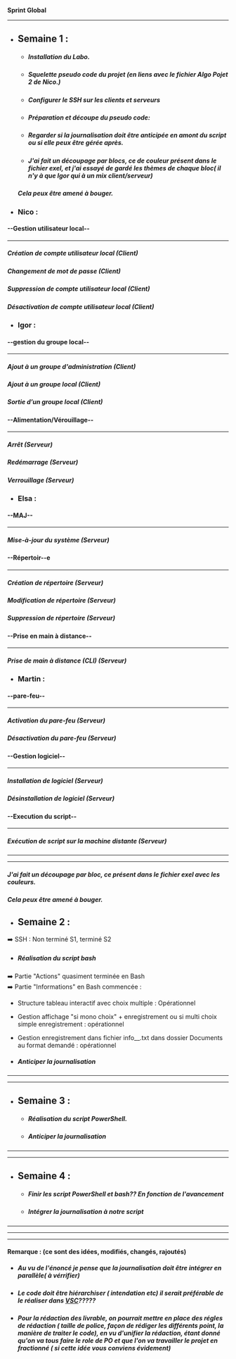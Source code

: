  **Sprint Global**

_________________________________
* ## **Semaine 1 :** 
  * ##### Installation du Labo.
  * ##### Squelette pseudo code du projet (en liens avec le fichier Algo Pojet 2 de Nico.)
  * ##### Configurer le SSH sur les clients et serveurs   
  * ##### Préparation et découpe du pseudo code: 	
  * ##### Regarder si la journalisation doit être anticipée en amont du script ou si elle peux être gérée après.

  * ##### J'ai fait un découpage par blocs, ce de couleur présent dans le fichier exel, et j'ai essayé de gardé les thèmes de chaque bloc( il n'y à que Igor qui à un mix client/serveur)
  ##### Cela peux être amené à bouger.

* ### **Nico** : 

#### **--Gestion utilisateur local--**
------------------------------------------------------------------
##### Création de compte utilisateur local *(Client)*
##### Changement de mot de passe *(Client)*
##### Suppression de compte utilisateur local *(Client)*
##### Désactivation de compte utilisateur local	*(Client)* 	
* ### **Igor** : 

 #### **--gestion du groupe local--** 						
---------------------------------------------------------------------
##### Ajout à un groupe d'administration *(Client)*
##### Ajout à un groupe local *(Client)*
##### Sortie d’un groupe local *(Client)* 

 #### **--Alimentation/Vérouillage--** 

---------------------------------------------------------------------------
##### Arrêt *(Serveur)*
##### Redémarrage *(Serveur)*
##### Verrouillage *(Serveur)*


* ### **Elsa** : 

#### **--MAJ--** 
----------------------------------------------------
##### Mise-à-jour du système *(Serveur)*

#### **--Répertoir--e**
---------------------------------------------------------------
##### Création de répertoire *(Serveur)*
##### Modification de répertoire *(Serveur)*
##### Suppression de répertoire *(Serveur)*
#### **--Prise en main à distance--** 
-----------------------------------------------------------------------------
##### Prise de main à distance (CLI) *(Serveur)*						


* ### **Martin** :
#### **--pare-feu--**
------------------------------------------------------
##### Activation du pare-feu *(Serveur)*
##### Désactivation du pare-feu *(Serveur)*
#### **--Gestion logiciel--**
--------------------------
##### Installation de logiciel *(Serveur)*
##### Désinstallation de logiciel *(Serveur)*
#### **--Execution du script--**
------------------------
##### Exécution de script sur la machine distante *(Serveur)*
______________________________
__________________________________
##### J'ai fait un découpage par bloc, ce présent dans le fichier exel avec les couleurs.
##### Cela peux être amené à bouger.

* ## **Semaine 2** :
 :arrow_right: SSH : Non terminé S1, terminé S2
  * ##### Réalisation du script bash

:arrow_right: Partie "Actions" quasiment terminée en Bash  
:arrow_right: Partie "Informations" en Bash commencée :  
   * Structure tableau interactif avec choix multiple : Opérationnel
   * Gestion affichage "si mono choix" + enregistrement ou si multi choix simple enregistrement : opérationnel
   * Gestion enregistrement dans fichier info_<cible>_<Date>.txt dans dossier Documents au format demandé : opérationnel
  


  * ##### Anticiper la journalisation
______________________________________________
______________________________________________
* ## **Semaine 3 :**
  * ##### Réalisation du script PowerShell.
  * ##### Anticiper la journalisation
__________________________________________
_______________________________________
* ## **Semaine 4 :**
  * ##### Finir les script PowerShell et bash?? En fonction de l'avancement
  * ##### Intégrer la journalisation à notre script

___________________
_______________________
_________________________
#### **Remarque :** (ce sont des idées, modifiés, changés, rajoutés)
* ##### Au vu de l'énoncé je pense que la journalisation doit être intégrer en parallèle( à vérrifier)
* ##### Le code doit être hiérarchiser ( intendation etc) il serait préférable de le réaliser dans [VSC](https://code.visualstudio.com/)?????
* ##### Pour la rédaction des livrable, on pourrait mettre en place des régles de rédaction ( taille de police, façon de rédiger les différents point, la manière de traiter le code), en vu d'unifier la rédaction, étant donné qu'on va tous faire le role de PO et que l'on va travailler le projet en fractionné ( si cette idée vous conviens évidement) 

















